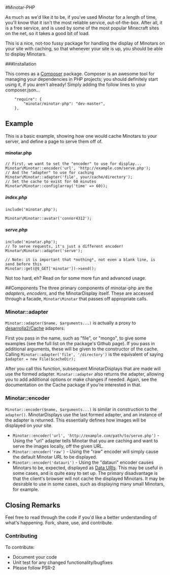 #Minotar-PHP

As much as we'd like it to be, if you've used Minotar for a length of time, you'll know that it isn't the most reliable service, out-of-the-box. After all, it is a free service, and is used by some of the most popular Minecraft sites on the net, so it takes a good bit of load.

This is a nice, not-too fussy package for handling the display of Minotars on your site with caching, so that whenever your site is up, you should be able to display Minotars.

###Installation

This comes as a [Composer](https://getcomposer.org/doc/00-intro.md) package. Composer is an awesome tool for managing your dependencies in PHP projects; you should definitely start using it, if you aren't already! Simply adding the follow lines to your composer.json...

```
    "require": {
        "minotar/minotar-php": "dev-master",
    },
```

## Example
This is a basic example, showing how one would cache Minotars to your server, and define a page to serve them off of.

#### minotar.php

```
// First, we want to set the "encoder" to use for display...
Minotar\Minotar::encoder('url', 'http://example.com/serve.php');
// And the "adapter" to use for caching
Minotar\Minotar::adapter('file', your/cache/directory');
// Set the cache to exist for 60 minutes
Minotar\Minotar::config(array('time' => 60));
```

##### index.php
```
include('minotar.php');

Minotar\Minotar::avatar('connor4312');
```

##### serve.php
```
include('minotar.php');
// To serve requests, it's just a different encoder!
Minotar\Minotar::adapter('serve');

// Note: it is important that *nothing*, not even a blank line, is send before this
Minotar::get(@$_GET['minotar'])->send();
```

Not too hard, eh? Read on for some more fun and advanced usage.

##Components
The three primary components of minotar-php are the *adapters*, *encoders*, and the MinotarDisplay itself. These are accessed through a facade, `Minotar\Minotar` that passes off appropriate calls.

### Minotar::adapter
`Minotar::adapter($name, $arguments...)` is actually a proxy to [desarrolla2/Cache](https://github.com/desarrolla2/Cache) adapters.

First you pass in the name, such as "file", or "mongo", to give some examples (see the full list on the package's Github page). If you pass in additional arguments, these will be given to the constructor of the cache. Calling `Minotar::adapter('file', '/directory')` is the equivalent of saying `$adapter = new File($cacheDir);`

After you call this function, subsequent MinotarDisplays that are made will use the formed adapter. `Minotar::adapter` also returns the adapter, allowing you to add additional options or make changes if needed. Again, see the documentation on the Cache package if you're interested in that.

### Minotar::encoder
`Minotar::encoder($name, $arguments...)` is similar in construction to the `adapter()`. MinotarDisplays use the last formed adapter, and an instance of the adapter is returned. This essentially defines how images will be displayed on your site.

 - `Minotar::encoder('url', 'http://example.com/path/to/serve.php')` - Using the "url" adapter tells Minotar that you are caching and want to serve the images locally, off the given URL.
 - `Minotar::encoder('raw')` - Using the "raw" encoder will simply cause the default Minotar URL to be displayed.
 - `Minotar::encoder('datauri')` - Using the "datauri" encoder causes Minotars to be, expected, displayed as [Data URIs](http://css-tricks.com/data-uris/). This may be useful in some cases, and is quite easy to set up. The primary disadvantage is that the client's browser will not cache the displayed Minotars. It may be desirable to use in some cases, such as displaying many small Minotars, for example.

## Closing Remarks

Feel free to read through the code if you'd like a better understanding of what's happening. Fork, share, use, and contribute.

### Contributing
To contribute:

- Document your code
- Unit test for any changed functionality/bugfixes
- Please follow PSR-2